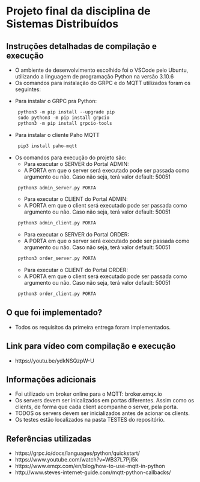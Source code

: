 # Projeto final da disciplina de Sistemas Distribuídos

## Instruções detalhadas de compilação e execução

<ul>
<li> O ambiente de desenvolvimento escolhido foi o VSCode pelo Ubuntu, utilizando a linguagem de programação Python na versão 3.10.6 </li> 
<li> Os comandos para instalação do GRPC e do MQTT utilizados foram os seguintes:
 
  <p><li> Para instalar o GRPC pra Python:</p>
  
 ```python 
  python3 -m pip install --upgrade pip
  sudo python3 -m pip install grpcio
  python3 -m pip install grpcio-tools
 ```
  
<li>Para instalar o cliente Paho MQTT
  
 ```python 
  pip3 install paho-mqtt
 ```
  
<li> Os comandos para execução do projeto são: 

  <ul>
    <li>Para executar o SERVER do Portal ADMIN:
    <li> A PORTA em que o server será executado pode ser passada como argumento ou não. Caso não seja, terá valor default: 50051
  </ul>
  
 ```python
  python3 admin_server.py PORTA
 ``` 
  
  <ul>
    <li>Para executar o CLIENT do Portal ADMIN:
    <li> A PORTA em que o client será executado pode ser passada como argumento ou não. Caso não seja, terá valor default: 50051
  </ul>
  
 ```python
  python3 admin_client.py PORTA
 ``` 
  
  <ul>
    <li>Para executar o SERVER do Portal ORDER:
    <li> A PORTA em que o server será executado pode ser passada como argumento ou não. Caso não seja, terá valor default: 50051
  </ul>
  
 ```python
  python3 order_server.py PORTA
 ``` 
  
  <ul>
    <li>Para executar o CLIENT do Portal ORDER:
    <li> A PORTA em que o client será executado pode ser passada como argumento ou não. Caso não seja, terá valor default: 50051
  </ul>
  
 ```python
  python3 order_client.py PORTA
 ``` 

</ul>

## O que foi implementado?

<ul>
  <li> Todos os requisitos da primeira entrega foram implementados.  
</ul>

## Link para vídeo com compilação e execução

<ul>
 <li> https://youtu.be/ydkNSQzpW-U
</ul>

## Informações adicionais

<ul>

  <li> Foi utilizado um broker online para o MQTT: broker.emqx.io
  <li> Os servers devem ser inicalizados em portas diferentes. Assim como os clients, de forma que cada client acompanhe o server, pela porta.
  <li> TODOS os servers devem ser inicializados antes de acionar os clients.
  <li> Os testes estão localizados na pasta TESTES do repositório.
  
</ul>
 
## Referências utilizadas

<ul>
  
<li> https://grpc.io/docs/languages/python/quickstart/
<li> https://www.youtube.com/watch?v=WB37L7PjI5k
<li> https://www.emqx.com/en/blog/how-to-use-mqtt-in-python
<li> http://www.steves-internet-guide.com/mqtt-python-callbacks/
  
</ul>
